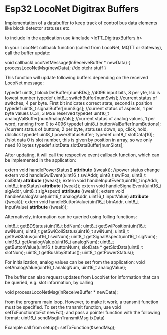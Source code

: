 # Esp32 LocoNet Digitrax Buffers

Implementation of a databuffer to keep track of control bus data elements like block detector statuses etc.

to include in the application use
#include <IoTT_DigitraxBuffers.h>


In your LocoNet callback function (called from LocoNet, MQTT or Gateway), call the buffer update:

void callbackLocoNetMessage(lnReceiveBuffer * newData)
{
  processLocoNetMsg(newData);
  //do otehr stuff
}

This function will update following buffers depending on the received LocoNet message:

typedef  uint8_t blockDetBuffer[numBDs]; //4096 input bits, 8 per yte, lsb is lowest number
typedef uint8_t switchBuffer[numSwis]; //current status of switches, 4 per byte. First bit indicates correct state, second is position
typedef uint8_t signalBuffer[numSigs]; //current status of aspects, 1 per byte values 0..31, 3 MSB reserved
typedef uint16_t analogValBuffer[numAnalogVals]; //current status of analog values, 1 per word, running from 0 to 4096
typedef uint8_t buttonValBuffer[numButtons]; //current status of buttons, 2 per byte, statuses down, up, click, hold, dblclick
typedef uint8_t powerStatusBuffer;
typedef uint8_t slotData[10]; //slot data 0 is slot number, this is given by position in array, so we only need 10 bytes
typedef slotData slotDataBuffer[numSlots];

After updating, it will call the respective event callback function, which can be implemented in the application:

extern void handlePowerStatus() __attribute__ ((weak)); //power status change
extern void handleSwiEvent(uint16_t swiAddr, uint8_t swiPos, uint8_t coilStat) __attribute__ ((weak));
extern void handleInputEvent(uint16_t inpAddr, uint8_t inpStatus) __attribute__ ((weak));
extern void handleSignalEvent(uint16_t sigAddr, uint8_t sigAspect) __attribute__ ((weak));
extern void handleAnalogValue(uint16_t analogAddr, uint16_t inputValue) __attribute__ ((weak));
extern void handleButtonValue(uint16_t btnAddr, uint8_t inputValue) __attribute__ ((weak));

Alternatively, information can be queried using folling functions:

uint8_t getBDStatus(uint16_t bdNum);
uint8_t getSwiPosition(uint16_t swiNum);
uint8_t getSwiCoilStatus(uint16_t swiNum);
uint8_t getSwiStatus(uint16_t swiNum);
uint8_t getSignalAspect(uint16_t sigNum);
uint16_t getAnalogValue(uint16_t analogNum);
uint8_t getButtonValue(uint16_t buttonNum);
slotData * getSlotData(uint8_t slotNum);
uint8_t getBushbyStatus();
uint8_t getPowerStatus();

For initialization, analog values can be set from the application:
void setAnalogValue(uint16_t analogNum, uint16_t analogValue);

The buffer can also request updates from LocoNet for information that can be queried, e.g. slot information, by calling

void processLocoNetMsg(lnReceiveBuffer * newData);

from the program main loop. However, to make it work, a transmit function must be specified. To set the transmit function, use
void setTxFunction(txFct newFct);
and pass a pointer function with the following format:
uint16_t sendMsg(lnTransmitMsg txData)

Example call from setup():
        setTxFunction(&sendMsg);




